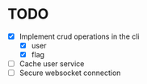 # TODO
 -[X] Implement crud operations in the cli
    - [X] user
    - [X] flag
- [ ] Cache user service
- [ ] Secure websocket connection
